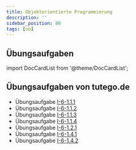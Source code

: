 ```yaml
---
title: Objektorientierte Programmierung
description: ''
sidebar_position: 80
tags: [oo]
---
```


## Übungsaufgaben

import DocCardList from '@theme/DocCardList';

<DocCardList />

## Übungsaufgaben von tutego.de

- Übungsaufgabe [I-6-1.1.1](https://tutego.de/javabuch/aufgaben/oop_classes.html#_radio_mit_objektvariablen_und_ein_hauptprogramm_deklarieren)
- Übungsaufgabe [I-6-1.1.2](https://tutego.de/javabuch/aufgaben/oop_classes.html#_methoden_eines_radios_implementieren)
- Übungsaufgabe [I-6-1.1.3](https://tutego.de/javabuch/aufgaben/oop_classes.html#_private_parts_objektvariablen_privat_machen)
- Übungsaufgabe [I-6-1.1.4](https://tutego.de/javabuch/aufgaben/oop_classes.html#_setter_und_getter_anlegen)
- Übungsaufgabe [I-6-1.2.1](https://tutego.de/javabuch/aufgaben/oop_classes.html#_sendernamen_in_frequenzen_konvertieren)
- Übungsaufgabe [I-6-1.4.1](https://tutego.de/javabuch/aufgaben/oop_classes.html#_anlegevarianten_radio_konstruktoren_schreiben)
- Übungsaufgabe [I-6-1.4.2](https://tutego.de/javabuch/aufgaben/oop_classes.html#_copy_konstruktor_implementieren)
